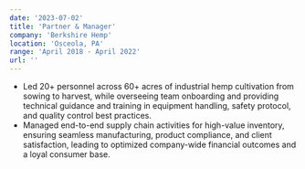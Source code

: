 ```yaml
---
date: '2023-07-02'
title: 'Partner & Manager'
company: 'Berkshire Hemp'
location: 'Osceola, PA'
range: 'April 2018 - April 2022'
url: ''
---
```


- Led 20+ personnel across 60+ acres of industrial hemp cultivation from sowing to harvest,
  while overseeing team onboarding and providing technical guidance and training in
  equipment handling, safety protocol, and quality control best practices.
- Managed end-to-end supply chain activities for high-value inventory, ensuring seamless
  manufacturing, product compliance, and client satisfaction, leading to optimized
  company-wide financial outcomes and a loyal consumer base.

